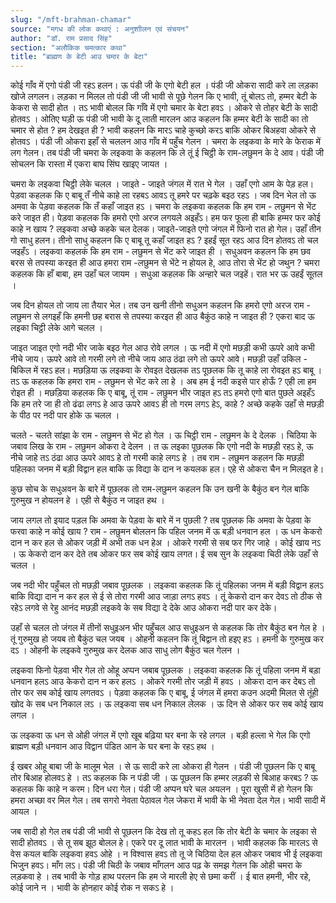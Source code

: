 ```yaml
---
slug: "/mft-brahman-chamar"
source: "मगध की लोक कथाएं : अनुशाीलन एवं संचयन"
author: "डॉ. राम प्रसाद सिंह"
section: "अलौकिक चमत्‍कार कथा"
title: "ब्राह्मण के बेटी आउ चमार के बेटा"
---
```

कोई गाँव में एगो पंडी जी रहऽ हलन। ऊ पंडी जी के एगो बेटी हल । पंडी जी ओकरा सादी करे ला लड़का खोजे लगलन। लड़का न मिलल तो पंडी जी जी भावी से पूछे गेलन कि ए भावी, तूं बोलऽ तो,  हम्मर बेटी के केकरा से सादी होत । तऽ भावी बोलल कि गाँवे में एगो चमार के बेटा हवऽ । ओकरे से तोहर बेटी के सादी होतवऽ । ओतिए घड़ी ऊ पंडी जी भावी के दू लाती मारलन आउ कहलन कि हम्मर बेटी के सादी का तो चमार से होत ? हम देखइत ही ? भावी कहलन कि मारऽ चाहे कुच्छो करऽ बाकि ओकर बिअहवा ओकरे से होतवऽ । पंडी जी ओकरा इहाँ से चललन आउ गाँव में पहुँच गेलन । चमरा के लइकवा के मारे के फेराक में लग गेलन। तब पंडी जी चमरा के लइकवा के कहलन कि ले तूं ई चिट्ठी के राम-लछुमन के दे आव। पंडी जी सोचलन कि रास्ता में एकरा बाघ सिंघ खाइए जायत । 

चमरा के लइकवा चिट्ठी लेके चलल । जाइते - जाइते जंगल में रात भे गेल । उहाँ एगो आम के पेड़ हल। पेड़वा कहलक कि ए बाबू तँ नीचे काहे ला रहबऽ आवऽ तू हमरे पर चढ़के बइठ रहऽ । जब दिन भेल तो ऊ अमवा के पेड़वा कहलक कि तँ कहाँ जाइत हऽ । चमरा के लइकवा कहलक कि हम राम - लछुमन से भेंट करे जाइत ही। पेड़वा कहलक कि हमरो एगो अरज लगयले अइहँऽ। हम फर फूला ही बाकि हम्मर फर कोई काहे न खाय ? लइकवा अच्छे कहके चल देलक। जाइते-जाइते एगो जंगल में फिनो रात हो गेल। उहाँ तीन गो साधु हलन। तीनो साधु कहलन कि ए बाबू तू कहाँ जाइत हऽ ? इहईं सूत रहऽ आउ दिन होतवऽ तो चल जइहँऽ । लइकवा कहलकं कि हम राम - लछुमन से भेंट करे जाइत ही । सधुअवन कहलन कि हम छव बरस से तपस्या करइत ही आउ हमरा राम -लछुमन से भेंटे न होयल हे, आउ तोरा से भेंट हो जथुन ? चमरा कहलक कि हाँ बाबा, हम उहाँ चल जायम । सधुआ कहलक कि अन्हारे चल जइहें। रात भर ऊ उहईं सूतल । 

जब दिन होयल तो जाय ला तैयार भेल। तब उन खनी तीनो सधुअन कहलन कि हमरो एगो अरज राम - लछुमन से लगइहँ कि हमनी छह बरास से तपस्या करइत ही आउ बैकुंठ काहे न जाइत ही ? एकरा बाद ऊ लइका चिट्ठी लेके आगे चलल । 

जाइत जाइत एगो नदी भीर जाके बइठ गेल आउ रोवे लगल । ऊ नदी में एगो मछड़ी कभी ऊपरे आवे कभी नीचे जाय। ऊपरे आवे तो गरमी लगे तो नीचे जाय आउ ठंढा लगे तो ऊपरे आवे। मछड़ी उहाँ उकिल - बिकिल में रहऽ हल। मछड़िया ऊ लइकवा के रोवइत देखलक तऽ पूछलक कि तू काहे ला रोवइत हऽ बाबू । तऽ ऊ कहलक कि हमरा राम - लछुमन से भेंट करे ला हे । अब हम ई नदी कइसे पार होऊँ ? एही ला हम रोइत ही । मछड़िया कहलक कि ए बाबू,  तूं राम - लछुमन भीर जाइत हऽ तऽ हमरो एगो बात पुछले अइहँऽ कि हम तरे जा ही तो ढंढा लगऽ हे आउ ऊपरे आवऽ ही तो गरम लगऽ हेऽ,  काहे ? अच्छे कहके उहाँ से मछड़ी के पीठ पर नदी पार होके ऊ चलल । 

चलते - चलते सांझा के राम - लछुमन से भेंट हो गेल । ऊ चिट्ठी राम - लछुमन के दे देलक । चिठिया के जबाव लिख के राम - लछुमन ओकरा दे देलन । त ऊ लइका पूछलक कि एगो नदी के मछड़ी रहऽ हे, ऊ नीचे जाहे तऽ ठंढा आउ ऊपरे आवऽ हे तो गरमी काहे लगऽ हे । तब राम - लछुमन कहलन कि मछड़ी पहिलका जनम में बड़ी विद्वान हल बाकि ऊ विद्या के दान न कयलक हल। एहे से ओकरा चैन न मिलइत हे। 

कुछ सोच के सधुअवन के बारे में पूछलक तो राम-लछुमन कहलन कि उन खनी के बैकुंठ बन गेल बाकि गुरुमुख न होयलन हे । एही से बैकुंठ न जाइत हथ । 

जाय लगल तो इयाद पड़ल कि अमवा के पेड़वा के बारे में न पुछली ? तब पूछलक कि अमवा के पेड़वा के फरवा काहे न कोई खाय ? राम - लछुमन बोललन कि पहिल जनम में ऊ बड़ी धनवान हल । ऊ धन केकरो दान न कर हल से ओकर जड़ी में अभी तक धन हेअ । ओकरे गरमी से सब फर गिर जाहे । कोई खाय नऽ । ऊ केकरो दान कर देते तब ओकर फर सब कोई खाय लगत।  ई सब सुन के लइकवा चिठी लेके उहाँ से चलल । 

जब नदी भीर पहुँचल तो मछड़ी जबाव पूछलक । लइकवा कहलक कि तूं पहिलका जनम में बड़ी विद्वान हलऽ बाकि विद्या दान न कर हल से ई से तोरा गरमी आउ जाड़ा लगऽ हवऽ । तूं केकरो दान कर देवऽ तो ठीक से रहेऽ लगवे से रेहु आनंद मछड़ी लइकवे के सब विद्या दे देके आउ ओकरा नदी पार कर देके। 

उहाँ से चलल तो जंगल में तीनों सधुइअन भीर पहुँचल आउ सधुइअन से कहलक कि तोर  बैकुंठ बन गेल हे । तूं गुरुमुख हो जयब तो बैकुंठ चल जयब । ओहनी कहलन कि तूं बिद्वान तो हइए हऽ । हमनी के गुरुमुख कर दऽ । ओहनी के लइकवे गुरुमुख कर देलक आउ साधु लोग बैकुंठ चल गेलन । 

लइकवा फिनो पेड़वा भीर गेल तो ओहू अप्पन जबाब पूछलक । लइकवा कहलक कि तूं पहिला जनम में बड़ा धनवान हलऽ आउ केकरो दान न कर हलऽ । ओकरे गरमी तोर जड़ी में हवऽ । ओकरा दान कर देबऽ तो तोर फर सब कोई खाय लगतवऽ । पेड़वा कहलक कि ए बाबू, ई जंगल में हमरा कउन अदमी मिलत से तूंही खोद के सब धन निकाल लऽ । ऊ लइकवा सब धन निकाल लेलक । ऊ दिन से ओकर फर सब कोई खाय लगल । 

ऊ लइकवा ऊ धन से ओही जंगल में एगो खूब बढ़िया घर बना के रहे लगल । बड़ी हल्ला भे गेल कि एगो ब्राह्मण बड़ी धनवान आउ विद्वान पंडित आन के घर बना के रहऽ हथ । 

ई खबर ओहू बाबा जी के मालूम भेल । से ऊ सादी करे ला ओकरा ही गेलन । पंडी जी पूछलन कि ए बाबू तोर बिआह होलवऽ हे । तऽ कहलक कि न पंडी जी । ऊ पूछलन कि हम्मर लड़की से बिआह करबऽ ? ऊ कहलक कि काहे न करम। दिन धरा गेल। पंडी जी अप्पन घरे चल अयलन । पूरा खुसी में हो गेलन कि हमरा अच्छा वर मिल गेल। तब सगरो नेवता पेठावल गेल जेकरा में भावी के भी नेवता देल गेल। भावी सादी में आयल । 

जब सादी हो गेल तब पंडी जी भावी से पूछलन कि देख तो तू कहऽ हल कि तोर बेटी के चमार के लइका से सादी होतवऽ । से तू सब झूठ बोलल हे। एकरे पर दू लात भावी के मारलन । भावी कहलक कि मारलऽ से वेस कयल बाकि लइकवा हवऽ ओहे । न विश्वास हवऽ तो तू जे चिठिया देल हल ओकर जबाव भी ई लइकवा भिजुन हवऽ। माँग लऽ। पंडी जी चिठी के जबाव माँगलन आउ पढ़ के समझ गेलन कि ओही चमरा के लड़कवा हे । तब भावी के गोड़ हाथ परलन कि हम जे मारली हेए से छमा करीं । ई बात हमनी, भीर रहे, कोई जाने न । भावी के होनहार कोई रोक न सकऽ हे । 
